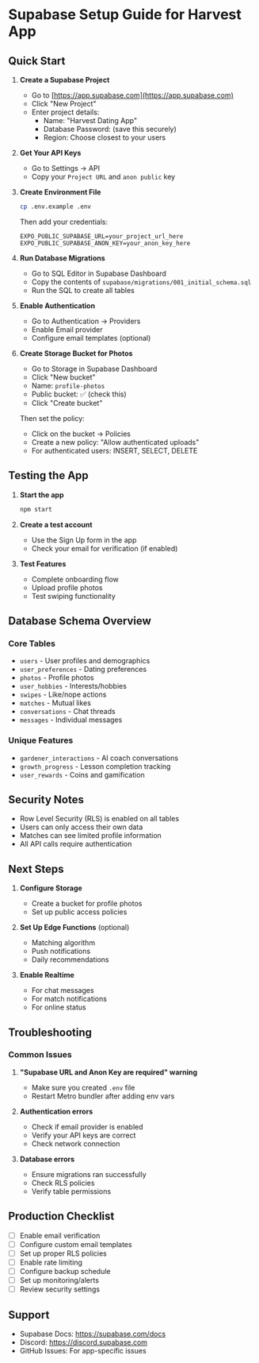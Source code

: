 # Supabase Setup Guide for Harvest App

## Quick Start

1. **Create a Supabase Project**
   - Go to [https://app.supabase.com](https://app.supabase.com)
   - Click "New Project"
   - Enter project details:
     - Name: "Harvest Dating App"
     - Database Password: (save this securely)
     - Region: Choose closest to your users

2. **Get Your API Keys**
   - Go to Settings → API
   - Copy your `Project URL` and `anon public` key

3. **Create Environment File**

   ```bash
   cp .env.example .env
   ```

   Then add your credentials:

   ```env
   EXPO_PUBLIC_SUPABASE_URL=your_project_url_here
   EXPO_PUBLIC_SUPABASE_ANON_KEY=your_anon_key_here
   ```

4. **Run Database Migrations**
   - Go to SQL Editor in Supabase Dashboard
   - Copy the contents of `supabase/migrations/001_initial_schema.sql`
   - Run the SQL to create all tables

5. **Enable Authentication**
   - Go to Authentication → Providers
   - Enable Email provider
   - Configure email templates (optional)

6. **Create Storage Bucket for Photos**
   - Go to Storage in Supabase Dashboard
   - Click "New bucket"
   - Name: `profile-photos`
   - Public bucket: ✅ (check this)
   - Click "Create bucket"
   
   Then set the policy:
   - Click on the bucket → Policies
   - Create a new policy: "Allow authenticated uploads"
   - For authenticated users: INSERT, SELECT, DELETE

## Testing the App

1. **Start the app**

   ```bash
   npm start
   ```

2. **Create a test account**
   - Use the Sign Up form in the app
   - Check your email for verification (if enabled)

3. **Test Features**
   - Complete onboarding flow
   - Upload profile photos
   - Test swiping functionality

## Database Schema Overview

### Core Tables

- `users` - User profiles and demographics
- `user_preferences` - Dating preferences
- `photos` - Profile photos
- `user_hobbies` - Interests/hobbies
- `swipes` - Like/nope actions
- `matches` - Mutual likes
- `conversations` - Chat threads
- `messages` - Individual messages

### Unique Features

- `gardener_interactions` - AI coach conversations
- `growth_progress` - Lesson completion tracking
- `user_rewards` - Coins and gamification

## Security Notes

- Row Level Security (RLS) is enabled on all tables
- Users can only access their own data
- Matches can see limited profile information
- All API calls require authentication

## Next Steps

1. **Configure Storage**
   - Create a bucket for profile photos
   - Set up public access policies

2. **Set Up Edge Functions** (optional)
   - Matching algorithm
   - Push notifications
   - Daily recommendations

3. **Enable Realtime**
   - For chat messages
   - For match notifications
   - For online status

## Troubleshooting

### Common Issues

1. **"Supabase URL and Anon Key are required" warning**
   - Make sure you created `.env` file
   - Restart Metro bundler after adding env vars

2. **Authentication errors**
   - Check if email provider is enabled
   - Verify your API keys are correct
   - Check network connection

3. **Database errors**
   - Ensure migrations ran successfully
   - Check RLS policies
   - Verify table permissions

## Production Checklist

- [ ] Enable email verification
- [ ] Configure custom email templates
- [ ] Set up proper RLS policies
- [ ] Enable rate limiting
- [ ] Configure backup schedule
- [ ] Set up monitoring/alerts
- [ ] Review security settings

## Support

- Supabase Docs: <https://supabase.com/docs>
- Discord: <https://discord.supabase.com>
- GitHub Issues: For app-specific issues
